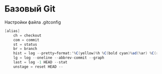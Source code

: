 # Базовый Git





Настройки файла .gitconfig

```csharp
[alias]
	ch = checkout
	com = commit
	st = status
	br = branch
	hist = log --pretty=format:'%C(yellow)%h %C(bold cyan)%ad(%ar) %C(reset)| %s%C(red)%d %C(dim white)[%an]' --graph --date=short
	lg = log --oneline --abbrev-commit --graph
	last = log -1 HEAD --stat
	unstage = reset HEAD --
```